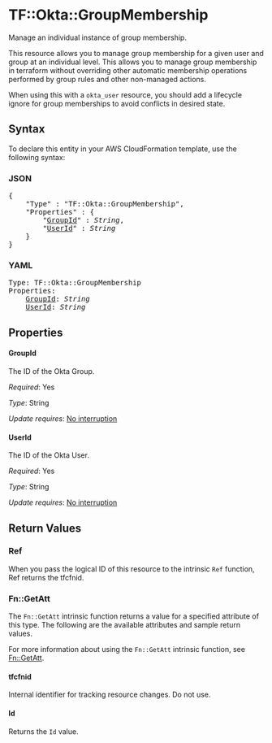 # TF::Okta::GroupMembership

Manage an individual instance of group membership.

This resource allows you to manage group membership for a given user and group at an individual level. This allows you
to manage group membership in terraform without overriding other automatic membership operations performed by group
rules and other non-managed actions.

When using this with a `okta_user` resource, you should add a lifecycle ignore for group memberships to avoid conflicts
in desired state.

## Syntax

To declare this entity in your AWS CloudFormation template, use the following syntax:

### JSON

<pre>
{
    "Type" : "TF::Okta::GroupMembership",
    "Properties" : {
        "<a href="#groupid" title="GroupId">GroupId</a>" : <i>String</i>,
        "<a href="#userid" title="UserId">UserId</a>" : <i>String</i>
    }
}
</pre>

### YAML

<pre>
Type: TF::Okta::GroupMembership
Properties:
    <a href="#groupid" title="GroupId">GroupId</a>: <i>String</i>
    <a href="#userid" title="UserId">UserId</a>: <i>String</i>
</pre>

## Properties

#### GroupId

The ID of the Okta Group.

_Required_: Yes

_Type_: String

_Update requires_: [No interruption](https://docs.aws.amazon.com/AWSCloudFormation/latest/UserGuide/using-cfn-updating-stacks-update-behaviors.html#update-no-interrupt)

#### UserId

The ID of the Okta User.

_Required_: Yes

_Type_: String

_Update requires_: [No interruption](https://docs.aws.amazon.com/AWSCloudFormation/latest/UserGuide/using-cfn-updating-stacks-update-behaviors.html#update-no-interrupt)

## Return Values

### Ref

When you pass the logical ID of this resource to the intrinsic `Ref` function, Ref returns the tfcfnid.

### Fn::GetAtt

The `Fn::GetAtt` intrinsic function returns a value for a specified attribute of this type. The following are the available attributes and sample return values.

For more information about using the `Fn::GetAtt` intrinsic function, see [Fn::GetAtt](https://docs.aws.amazon.com/AWSCloudFormation/latest/UserGuide/intrinsic-function-reference-getatt.html).

#### tfcfnid

Internal identifier for tracking resource changes. Do not use.

#### Id

Returns the <code>Id</code> value.

